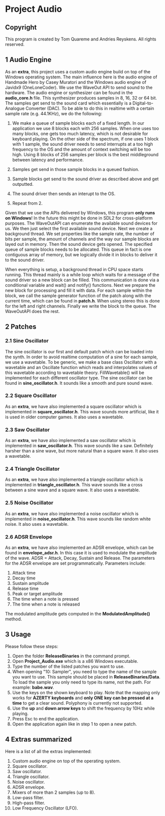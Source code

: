 # Project Audio

## Copyright
This program is created by Tom Quareme and Andries Reyskens.
All rights reserved.


## 1 Audio Engine
As an **extra**, this project uses a custom audio engine build on top of the Windows
operating system. The main influence here is the audio engine of Handmade Hero
by Casey Muratori and the Windows audio engine of Javidx9 (OneLoneCoder).
We use the WaveOut API to send sound to the hardware.
The audio engine or synthesizer can be found in the **audio_core.h** file. This 
synthesizer produces samples in 8, 16, 32 or 64 bit. The samples get send to the
sound card which essentially is a Digital-to-Analogue Converter (DAC). To be able
to do this in realtime with a certain sample rate (e.g. 44.1KHz), we do the following:

1. We make a queue of sample blocks each of a fixed length. In our application we
use 8 blocks each with 256 samples. When one uses too many blocks, one gets too much
latency, which is not desirable for keyboard playing. On the other side of the spectrum, 
if one uses 1 block with 1 sample, the sound driver needs to send interrupts at a too
high frequency to the OS and the amount of context switching will be too high.
Using 8 blocks of 256 samples per block is the best middleground between latency and 
performance.

2. Samples get send in those sample blocks in a queued fashion.

3. Sample blocks get send to the sound driver as described above and get outputted.

4. The sound driver then sends an interupt to the OS.

5. Repeat from 2.

Given that we use the APIs delivered by Windows, this program **only runs on 
Windows**! In the future this might be done in SDL2 for cross-platform purposes.
The WaveOutAPI can enumerate the available sound devices for us. We then just
select the first available sound device. Next we create a background thread.
We set properties like the sample rate, the number of bits per sample,
the amount of channels and the way our sample blocks are layed out in memory.
Then the sound device gets opened. The specified queue of sample blocks needs
to be allocated. This queue in fact is one contiguous array of memory, but
we logically divide it in blocks to deliver it to the sound driver.

When everything is setup, a background thread in CPU space starts running.
This thread mainly is a while loop which waits for a message of the sound driver
so a new block can be filled. This communication is done via a conditional variable
and wait() and notify() functions. Next we prepare the new block for processing and
fill it with data. For each sample within the block, we call the sample generator
function of the patch along with the current time, which can be found in **patch.h**.
When using stereo this is done for the left and right channels.
Finally we write the block to the queue. The WaveOutAPI does the rest.


## 2 Patches
### 2.1 Sine Oscillator
The sine oscillator is our first and default patch which can be loaded into the synth.
In order to avoid realtime computation of a sine for each sample, we use a wavetable.
To be generic, we make a base class Oscillator with a wavetable and an Oscillate function
which reads and interpolates values of this wavetable according to wavetable theory.
FillWavetable() will be implemented for each different oscillator type.
The sine oscillator can be found in **sine_oscillator.h**. It sounds like a smooth and
pure sound wave.

### 2.2 Square Oscillator
As an **extra**, we have also implemented a square oscillator which is implemented
in **square_oscillator.h**. This wave sounds more artificial, like it is used in older 
computer games. It also uses a wavetable.

### 2.3 Saw Oscillator
As an **extra**, we have also implemented a saw oscillator which is implemented
in **saw_oscillator.h**. This wave sounds like a saw. Definitely harsher than
a sine wave, but more natural than a square wave. It also uses a wavetable.

### 2.4 Triangle Oscillator
As an **extra**, we have also implemented a triangle oscillator which is implemented
in **triangle_oscillator.h**. This wave sounds like a cross between a sine wave and
a square wave. It also uses a wavetable.

### 2.5 Noise Oscillator
As an **extra**, we have also implemented a noise oscillator which is implemented
in **noise_oscillator.h**. This wave sounds like random white noise.
It also uses a wavetable.

### 2.6 ADSR Envelope
As an **extra**, we have also implemented an ADSR envelope, which can be found
in **envelope_adsr.h**. In this case it is used to modulate the amplitude of the
wave. ADSR = Attack, Decay, Sustain and Release. The parameters for the ADSR envelope
are set programmatically. Parameters include:
1. Attack time
2. Decay time
3. Sustain amplitude
4. Release time
5. Peak or target amplitude
6. The time when a note is pressed
7. The time when a note is released

The modulated amplitude gets computed in the **ModulatedAmplitude()** method.

## 3 Usage
Please follow these steps:
1. Open the folder **ReleaseBinaries** in the command prompt.
2. Open **Project_Audio.exe** which is a x86 Windows executable.
3. Type the number of the listed patches you want to use.
4. When opening "10: Sampler", you need to type the name of the sample you want to use.
This sample should be placed in **ReleaseBinaries/Data**.
To load the sample you only need to type its name, not the path. For example: **babe.wav**.
5. Use the keys on the shown keyboard to play.
Note that the mapping only works for **AZERTY keyboards** and **only ONE key can be pressed
at a time** to get a clear sound. Polyphony is currently not supported.
6. Use the **up** and **down arrow keys** to shift the frequency by 10Hz while playing.
7. Press Esc to end the application.
8. Open the application again like in step 1 to open a new patch. 

## 4 Extras summarized
Here is a list of all the extras implemented:
1. Custom audio engine on top of the operating system.
2. Square oscillator.
3. Saw oscillator.
4. Triangle oscillator.
5. Noise oscillator.
6. ADSR envelope.
7. Mixers of more than 2 samples (up to 8).
8. Low-pass filter.
9. High-pass filter.
10. Low Frequency Oscillator (LFO).
